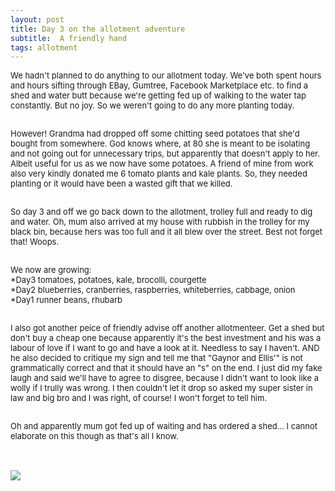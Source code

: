 ```yaml
---
layout: post
title: Day 3 on the allotment adventure
subtitle:  A friendly hand
tags: allotment
---
```


<div class="text-left">
<div class="boxed">
  <font size="2">
      
We hadn't planned to do anything to our allotment today. We've both spent hours and hours sifting through EBay, Gumtree, Facebook Marketplace etc. to find a shed and water butt because we're getting fed up of walking to the water tap constantly. But no joy. So we weren't going to do any more planting today. <br><br>

However! Grandma had dropped off some chitting seed potatoes that she'd bought from somewhere. God knows where, at 80 she is meant to be isolating and not going out for unnecessary trips, but apparently that doesn't apply to her. Albeit useful for us as we now have some potatoes. A friend of mine from work also very kindly donated me 6 tomato plants and kale plants. So, they needed planting or it would have been a wasted gift that we killed. <br><br>

So day 3 and off we go back down to the allotment, trolley full and ready to dig and water. Oh, mum also arrived at my house with rubbish in the trolley for my black bin, because hers was too full and it all blew over the street. Best not forget that! Woops. <br><br>

We now are growing:<br>
*Day3 tomatoes, potatoes, kale, brocolli, courgette <br>
*Day2 blueberries, cranberries, raspberries, whiteberries, cabbage, onion<br>
*Day1 runner beans, rhubarb <br><br>

I also got another peice of friendly advise off another allotmenteer. Get a shed but don't buy a cheap one because apparently it's the best investment and his was a labour of love if I want to go and have a look at it. Needless to say I haven't. AND he also decided to critique my sign and tell me that "Gaynor and Ellis'" is not grammatically correct and that it should have an "s" on the end. I just did my fake laugh and said we'll have to agree to disgree, because I didn't want to look like a wolly if I trully was wrong. I then couldn't let it drop so asked my super sister in law and big bro and I was right, of course! I won't forget to tell him. <br><br>

Oh and apparently mum got fed up of waiting and has ordered a shed... I cannot elaborate on this though as that's all I know.

</font>
    <br>

<div class="text-center">
  <br/>
  <img src="{{ site.baseurl }}/img/allotmentday3.jpeg"/>
</div>

